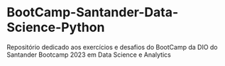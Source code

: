 # BootCamp-Santander-Data-Science-Python
Repositório dedicado aos exercícios e desafios do BootCamp da DIO do Santander Bootcamp 2023 em Data Science e Analytics

